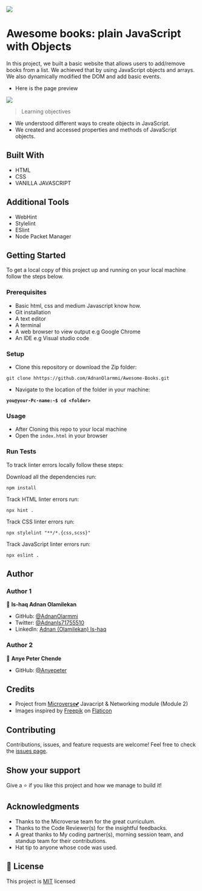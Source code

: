![](https://img.shields.io/badge/Microverse-blueviolet)

# Awesome books: plain JavaScript with Objects

In this project, we built a basic website that allows users to add/remove books from a list. We achieved that by using JavaScript objects and arrays. We also dynamically modified the DOM and add basic events.

- Here is the page preview

<p>
 <img src="./Images/mobilePreview.gif" />
</p>


> Learning objectives

- We understood different ways to create objects in JavaScript.
- We created and accessed properties and methods of JavaScript objects.

## Built With

- HTML
- CSS
- VANILLA JAVASCRIPT

## Additional Tools

- WebHint
- Stylelint
- ESlint
- Node Packet Manager


## Getting Started

To get a local copy of this project up and running on your local machine follow the steps below.

### Prerequisites

- Basic html, css and medium Javascript know how.
- Git installation
- A text editor 
- A terminal
- A web browser to view output e.g Google Chrome
- An IDE e.g Visual studio code

### Setup

- Clone this repository or download the Zip folder:

```
git clone hhttps://github.com/AdnanOlarmmi/Awesome-Books.git
```

- Navigate to the location of the folder in your machine:

**``you@your-Pc-name:~$ cd <folder>``**

### Usage

- After Cloning this repo to your local machine
- Open the `index.html` in your browser

### Run Tests
To track linter errors locally follow these steps:  

Download all the dependencies run:
```
npm install
```
Track HTML linter errors run:
```
npx hint .
```
Track CSS linter errors run:
```
npx stylelint "**/*.{css,scss}"
```
Track JavaScript linter errors run:
```
npx eslint .
```
## Author
### Author 1

👤 **Is-haq Adnan Olamilekan**

- GitHub: [@AdnanOlarmmi](https://github.com/adnanolarmmi)
- Twitter: [@AdnanIs71755510](https://twitter.com/AdnanIs71755510)
- LinkedIn: [Adnan (Olamilekan) Is-haq](https://linkedin.com/in/adnan-is-haq-olamilekan)

### Author 2

👤 **Anye Peter Chende**

- GitHub: [@Anyepeter](https://github.com/anyepeter)

## Credits

- Project from [Microverse💕](https://bit.ly/MicroverseTN) Javacript & Networking module (Module 2)
- Images inspired by [Freepik](https://www.freepik.com/?_gl=1*10wse9k*test_ga*MjAwMzExMTA0OS4xNjYzNTc3NjMz*test_ga_523JXC6VL7*MTY2MzU3NzYzNS4xLjEuMTY2MzU3NzY2NC4zMS4wLjA.*fp_ga*MjAwMzExMTA0OS4xNjYzNTc3NjMz*fp_ga_1ZY8468CQB*MTY2MzU3NzYzNS4xLjEuMTY2MzU3NzY2NC4zMS4wLjA.) on [Flaticon](https://www.flaticon.com/free-icons/book-stack)

## Contributing

Contributions, issues, and feature requests are welcome!
Feel free to check the [issues page](https://github.com/AdnanOlarmmi/Awesome-Books/issues).

## Show your support

Give a ⭐️ if you like this project and how we manage to build it!

## Acknowledgments

- Thanks to the Microverse team for the great curriculum.
- Thanks to the Code Reviewer(s) for the insightful feedbacks.
- A great thanks to My coding partner(s), morning session team, and standup team for their contributions.
- Hat tip to anyone whose code was used.

## 📝 License

This project is [MIT](MIT.md) licensed
